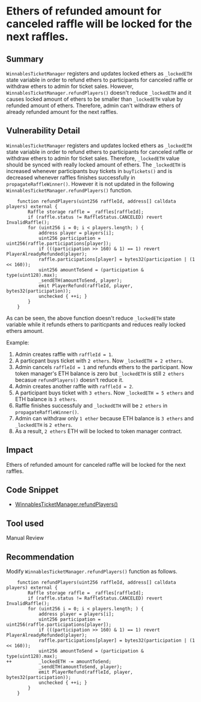 # Ethers of refunded amount for canceled raffle will be locked for the next raffles.
## Summary
`WinnablesTicketManager` registers and updates locked ethers as `_lockedETH` state variable in order to refund ethers to participants for canceled raffle or withdraw ethers to admin for ticket sales.
However, `WinnablesTicketManager.refundPlayers()` doesn't reduce `_lockedETH` and it causes locked amount of ethers to be smaller than `_lockedETH` value by refunded amount of ethers.
Therefore, admin can't withdraw ethers of already refunded amount for the next raffles. 

## Vulnerability Detail
`WinnablesTicketManager` registers and updates locked ethers as `_lockedETH` state variable in order to refund ethers to participants for canceled raffle or withdraw ethers to admin for ticket sales. Therefore, `_lockedETH` value should be synced with really locked amount of ethers.
The `_lockedETH` is increased whenever participants buy tickets in `buyTickets()` and is decreased whenever raffles finishes successfully in `propagateRaffleWinner()`. However it is not updated in the following `WinnablesTicketManager.refundPlayers()` function.
```solidity
    function refundPlayers(uint256 raffleId, address[] calldata players) external {
        Raffle storage raffle = _raffles[raffleId];
        if (raffle.status != RaffleStatus.CANCELED) revert InvalidRaffle();
        for (uint256 i = 0; i < players.length; ) {
            address player = players[i];
            uint256 participation = uint256(raffle.participations[player]);
            if (((participation >> 160) & 1) == 1) revert PlayerAlreadyRefunded(player);
            raffle.participations[player] = bytes32(participation | (1 << 160));
            uint256 amountToSend = (participation & type(uint128).max);
            _sendETH(amountToSend, player);
            emit PlayerRefund(raffleId, player, bytes32(participation));
            unchecked { ++i; }
        }
    }
```
As can be seen, the above function doesn't reduce `_lockedETH` state variable while it refunds ethers to pariticpants and reduces really locked ethers amount.

Example:
1. Admin creates raffle with `raffleId = 1`.
2. A particpant buys ticket with `2 ethers`. Now `_lockedETH = 2 ethers`.
3. Admin cancels `raffleId = 1` and refunds ethers to the participant. Now token manager's ETH balance is zero but `_lockedETH` is still `2 ethers` becasue `refundPlayers()` doesn't reduce it.
4. Admin creates another raffle with `raffleId = 2`.
5. A participant buys ticket with `3 ethers`. Now `_lockedETH = 5 ethers` and ETH balance is `3 ethers`.
6. Raffle finishes successfuly and `_lockedETH` will be `2 ethers` in `propagateRaffleWinner()`.
7. Admin can withdraw only `1 ether` because ETH balance is `3 ethers` and `_lockedETH` is `2 ethers`. 
8. As a result, `2 ethers` ETH will be locked to token manager contract.


## Impact
Ethers of refunded amount for canceled raffle will be locked for the next raffles.

## Code Snippet
- [WinnablesTicketManager.refundPlayers()](https://github.com/sherlock-audit/2024-08-winnables-raffles/blob/main/public-contracts/contracts/WinnablesTicketManager.sol#L215-L228)

## Tool used
Manual Review

## Recommendation
Modify `WinnablesTicketManager.refundPlayers()` function as follows.
```solidity
    function refundPlayers(uint256 raffleId, address[] calldata players) external {
        Raffle storage raffle = _raffles[raffleId];
        if (raffle.status != RaffleStatus.CANCELED) revert InvalidRaffle();
        for (uint256 i = 0; i < players.length; ) {
            address player = players[i];
            uint256 participation = uint256(raffle.participations[player]);
            if (((participation >> 160) & 1) == 1) revert PlayerAlreadyRefunded(player);
            raffle.participations[player] = bytes32(participation | (1 << 160));
            uint256 amountToSend = (participation & type(uint128).max);
++          _lockedETH -= amountToSend;
            _sendETH(amountToSend, player);
            emit PlayerRefund(raffleId, player, bytes32(participation));
            unchecked { ++i; }
        }
    }
```